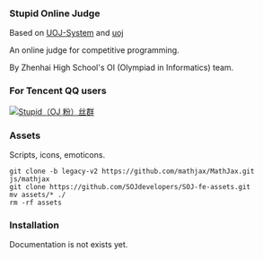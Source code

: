 ### Stupid Online Judge
Based on [UOJ-System](https://github.com/UniversalOJ/UOJ-System) and [uoj](https://github.com/vfleaking/uoj)

An online judge for competitive programming.

By Zhenhai High School's OI (Olympiad in Informatics) team.

### For Tencent QQ users
<a target="_blank" href="https://qm.qq.com/cgi-bin/qm/qr?k=PbP0VGHE7tquc6Ywg9ONN2zZXPRPivyB&jump_from=webapi"><img border="0" src="//pub.idqqimg.com/wpa/images/group.png" alt="Stupid（OJ 粉）丝群" title="Stupid（OJ 粉）丝群"></a>

### Assets
Scripts, icons, emoticons.
```
git clone -b legacy-v2 https://github.com/mathjax/MathJax.git js/mathjax
git clone https://github.com/SOJdevelopers/SOJ-fe-assets.git
mv assets/* ./
rm -rf assets
```

### Installation
Documentation is not exists yet.
